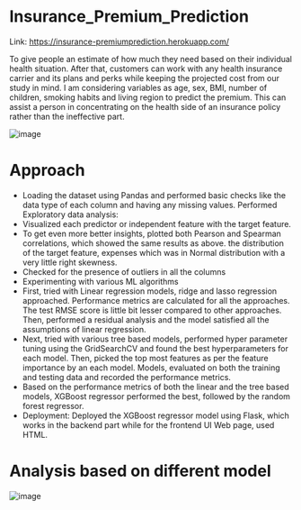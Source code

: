 # Insurance_Premium_Prediction
Link:  https://insurance-premiumprediction.herokuapp.com/


To give people an estimate of how much they need based on their individual health situation. After that, customers can work with any health insurance carrier and its plans and perks while keeping the projected cost from our study in mind. I am considering variables as age, sex, BMI, number of children, smoking habits and living region to predict the premium. This can assist a person in concentrating on the health side of an insurance policy rather than the ineffective part.

![image](https://user-images.githubusercontent.com/76057261/170078370-2b002c7f-d8f3-4079-8ca6-07d111cc8ae9.png)

# Approach

* Loading the dataset using Pandas and performed basic checks like the data type of each column and having any missing values.
Performed Exploratory data analysis:
* Visualized each predictor or independent feature with the target feature.
* To get even more better insights, plotted both Pearson and Spearman correlations, which showed the same results as above.
the distribution of the target feature, expenses which was in Normal distribution with a very little right skewness.
* Checked for the presence of outliers in all the columns
* Experimenting with various ML algorithms
* First, tried with Linear regression models, ridge and lasso regression approached. Performance metrics are calculated for all the approaches. The test RMSE score is little bit lesser compared to other approaches. Then, performed a residual analysis and the model satisfied all the assumptions of linear regression.
* Next, tried with various tree based models, performed hyper parameter tuning using the GridSearchCV and found the best hyperparameters for each model. Then, picked the top most features as per the feature importance by an each model. Models, evaluated on both the training and testing data and recorded the performance metrics.
* Based on the performance metrics of both the linear and the tree based models, XGBoost regressor performed the best, followed by the random forest regressor.
* Deployment: Deployed the XGBoost regressor model using Flask, which works in the backend part while for the frontend UI Web page, used HTML.
# Analysis based on different model

![image](https://user-images.githubusercontent.com/76057261/174071249-8cdbe133-b45e-4232-b7fe-cf41a8586043.png)

